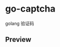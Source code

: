 # go-captcha
golang 验证码


## Preview
[](./previews/test.png)
[](./previews/test_1.png)
[](./previews/test_2.png)